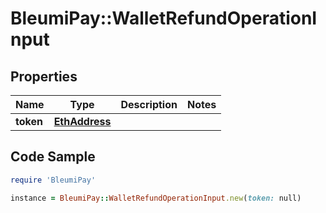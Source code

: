 # BleumiPay::WalletRefundOperationInput

## Properties

Name | Type | Description | Notes
------------ | ------------- | ------------- | -------------
**token** | [**EthAddress**](EthAddress.md) |  | 

## Code Sample

```ruby
require 'BleumiPay'

instance = BleumiPay::WalletRefundOperationInput.new(token: null)
```
